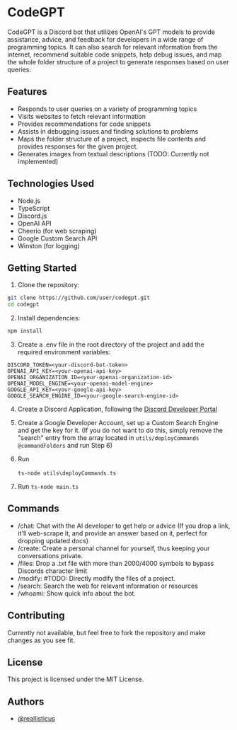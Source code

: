 # CodeGPT

CodeGPT is a Discord bot that utilizes OpenAI's GPT models to provide assistance, advice, and feedback for developers in a wide range of programming topics. It can also search for relevant information from the internet, recommend suitable code snippets, help debug issues, and map the whole folder structure of a project to generate responses based on user queries.

## Features

- Responds to user queries on a variety of programming topics
- Visits websites to fetch relevant information
- Provides recommendations for code snippets
- Assists in debugging issues and finding solutions to problems
- Maps the folder structure of a project, inspects file contents and provides responses for the given project.
- Generates images from textual descriptions (TODO: Currently not implemented)

## Technologies Used

- Node.js
- TypeScript
- Discord.js
- OpenAI API
- Cheerio (for web scraping)
- Google Custom Search API
- Winston (for logging)

## Getting Started

1. Clone the repository:

```bash
git clone https://github.com/user/codegpt.git
cd codegpt
```

2. Install dependencies:

```bash
npm install
```

3. Create a .env file in the root directory of the project and add the required environment variables:

```
DISCORD_TOKEN=<your-discord-bot-token>
OPENAI_API_KEY=<your-openai-api-key>
OPENAI_ORGANIZATION_ID=<your-openai-organization-id>
OPENAI_MODEL_ENGINE=<your-openai-model-engine>
GOOGLE_API_KEY=<your-google-api-key>
GOOGLE_SEARCH_ENGINE_ID=<your-google-search-engine-id>
```

4. Create a Discord Application, following the [Discord Developer Portal](https://discord.com/developers/applications)
   &nbsp;
5. Create a Google Developer Account, set up a Custom Search Engine and get the key for it. (If you do not want to do this, simply remove the "search" entry from the
   array located in `utils/deployCommands @commandFolders` and run Step 6)
   &nbsp;
6. Run

   `ts-node utils\deployCommands.ts`
   &nbsp;

7. Run
   `ts-node main.ts`

## Commands

- /chat: Chat with the AI developer to get help or advice (If you drop a link, it'll web-scrape it, and provide an answer based on it, perfect for dropping updated docs)
- /create: Create a personal channel for yourself, thus keeping your conversations private.
- /files: Drop a .txt file with more than 2000/4000 symbols to bypass Discords character limit
- /modify: #TODO: Directly modify the files of a project.
- /search: Search the web for relevant information or resources
- /whoami: Show quick info about the bot.

## Contributing

Currently not available, but feel free to fork the repository and make changes as you see fit.

## License

This project is licensed under the MIT License.

## Authors

- [@reallisticus](https://www.github.com/reallisticus)

```

```
